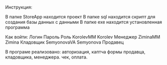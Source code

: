 Инструкция:

  В папке StoreApp находится проект
  В папке sql находится скрипт для создания базы данных с данными
  В папке exe находится установленная программа

 Как войти:
Логин       Пароль  	Роль
KorolevMM   Korolev 	Менеджер
ZiminaMM	  Zimina  	Кладовщик
SemyonovaVA	Semyonova	Продавец

В програме реализовано:
  авторизация, каптча
  формы продавца, кладовщика, менеджера.
  чек, оплата.
